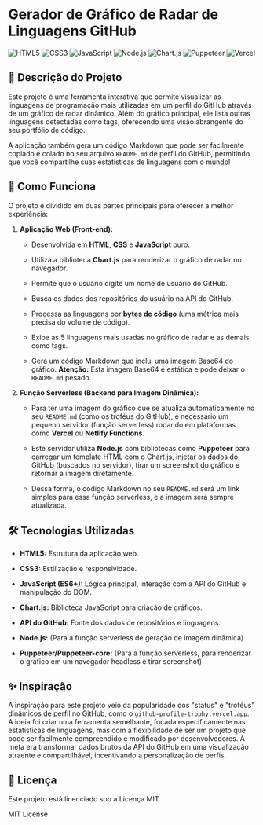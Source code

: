 # Gerador de Gráfico de Radar de Linguagens GitHub

![HTML5](https://img.shields.io/badge/HTML5-E34F26?style=for-the-badge&logo=html5&logoColor=white)
![CSS3](https://img.shields.io/badge/CSS3-1572B6?style=for-the-badge&logo=css3&logoColor=white)
![JavaScript](https://img.shields.io/badge/JavaScript-F7DF1E?style=for-the-badge&logo=javascript&logoColor=black)
![Node.js](https://img.shields.io/badge/Node.js-339933?style=for-the-badge&logo=nodedotjs&logoColor=white)
![Chart.js](https://img.shields.io/badge/Chart.js-FF6384?style=for-the-badge&logo=chartdotjs&logoColor=white)
![Puppeteer](https://img.shields.io/badge/Puppeteer-40B5A4?style=for-the-badge&logo=puppeteer&logoColor=white)
![Vercel](https://img.shields.io/badge/Vercel-000000?style=for-the-badge&logo=vercel&logoColor=white)

## 📝 Descrição do Projeto

Este projeto é uma ferramenta interativa que permite visualizar as linguagens de programação mais utilizadas em um perfil do GitHub através de um gráfico de radar dinâmico. Além do gráfico principal, ele lista outras linguagens detectadas como tags, oferecendo uma visão abrangente do seu portfólio de código.

A aplicação também gera um código Markdown que pode ser facilmente copiado e colado no seu arquivo `README.md` de perfil do GitHub, permitindo que você compartilhe suas estatísticas de linguagens com o mundo!

## 🚀 Como Funciona

O projeto é dividido em duas partes principais para oferecer a melhor experiência:

1.  **Aplicação Web (Front-end):**

    * Desenvolvida em **HTML**, **CSS** e **JavaScript** puro.

    * Utiliza a biblioteca **Chart.js** para renderizar o gráfico de radar no navegador.

    * Permite que o usuário digite um nome de usuário do GitHub.

    * Busca os dados dos repositórios do usuário na API do GitHub.

    * Processa as linguagens por **bytes de código** (uma métrica mais precisa do volume de código).

    * Exibe as 5 linguagens mais usadas no gráfico de radar e as demais como tags.

    * Gera um código Markdown que inclui uma imagem Base64 do gráfico. **Atenção:** Esta imagem Base64 é estática e pode deixar o `README.md` pesado.

2.  **Função Serverless (Backend para Imagem Dinâmica):**

    * Para ter uma imagem do gráfico que se atualiza automaticamente no seu `README.md` (como os troféus do GitHub), é necessário um pequeno servidor (função serverless) rodando em plataformas como **Vercel** ou **Netlify Functions**.

    * Este servidor utiliza **Node.js** com bibliotecas como **Puppeteer** para carregar um template HTML com o Chart.js, injetar os dados do GitHub (buscados no servidor), tirar um screenshot do gráfico e retornar a imagem diretamente.

    * Dessa forma, o código Markdown no seu `README.md` será um link simples para essa função serverless, e a imagem será sempre atualizada.

## 🛠️ Tecnologias Utilizadas

* **HTML5:** Estrutura da aplicação web.

* **CSS3:** Estilização e responsividade.

* **JavaScript (ES6+):** Lógica principal, interação com a API do GitHub e manipulação do DOM.

* **Chart.js:** Biblioteca JavaScript para criação de gráficos.

* **API do GitHub:** Fonte dos dados de repositórios e linguagens.

* **Node.js:** (Para a função serverless de geração de imagem dinâmica)

* **Puppeteer/Puppeteer-core:** (Para a função serverless, para renderizar o gráfico em um navegador headless e tirar screenshot)

## ✨ Inspiração

A inspiração para este projeto veio da popularidade dos "status" e "troféus" dinâmicos de perfil no GitHub, como o `github-profile-trophy.vercel.app`. A ideia foi criar uma ferramenta semelhante, focada especificamente nas estatísticas de linguagens, mas com a flexibilidade de ser um projeto que pode ser facilmente compreendido e modificado por desenvolvedores. A meta era transformar dados brutos da API do GitHub em uma visualização atraente e compartilhável, incentivando a personalização de perfis.

## 📄 Licença

Este projeto está licenciado sob a Licença MIT.

MIT License
